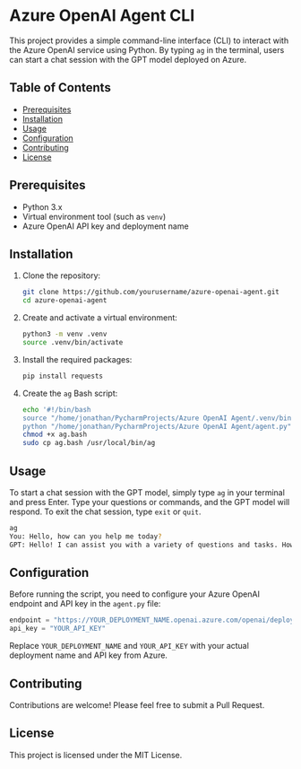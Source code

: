 # Azure OpenAI Agent CLI

This project provides a simple command-line interface (CLI) to interact with the Azure OpenAI service using Python. By typing `ag` in the terminal, users can start a chat session with the GPT model deployed on Azure.

## Table of Contents

- [Prerequisites](#prerequisites)
- [Installation](#installation)
- [Usage](#usage)
- [Configuration](#configuration)
- [Contributing](#contributing)
- [License](#license)

## Prerequisites

- Python 3.x
- Virtual environment tool (such as `venv`)
- Azure OpenAI API key and deployment name

## Installation

1. Clone the repository:

   ```bash
   git clone https://github.com/yourusername/azure-openai-agent.git
   cd azure-openai-agent
   ```

2. Create and activate a virtual environment:

   ```bash
   python3 -m venv .venv
   source .venv/bin/activate
   ```

3. Install the required packages:

    ```bash
   pip install requests
   ```

4. Create the `ag` Bash script:

   ```bash
   echo '#!/bin/bash
   source "/home/jonathan/PycharmProjects/Azure OpenAI Agent/.venv/bin/activate"
   python "/home/jonathan/PycharmProjects/Azure OpenAI Agent/agent.py"' > ag.bash
   chmod +x ag.bash
   sudo cp ag.bash /usr/local/bin/ag
   ```

## Usage

To start a chat session with the GPT model, simply type `ag` in your terminal and press Enter. Type your questions or commands, and the GPT model will respond. To exit the chat session, type `exit` or `quit`.

```bash
ag
You: Hello, how can you help me today?
GPT: Hello! I can assist you with a variety of questions and tasks. How can I help you today?
```

## Configuration

Before running the script, you need to configure your Azure OpenAI endpoint and API key in the `agent.py` file:

```python
endpoint = "https://YOUR_DEPLOYMENT_NAME.openai.azure.com/openai/deployments/YOUR_DEPLOYMENT_NAME/chat/completions?api-version=2024-02-15-preview"
api_key = "YOUR_API_KEY"
```

Replace `YOUR_DEPLOYMENT_NAME` and `YOUR_API_KEY` with your actual deployment name and API key from Azure.

## Contributing

Contributions are welcome! Please feel free to submit a Pull Request.

## License

This project is licensed under the MIT License.